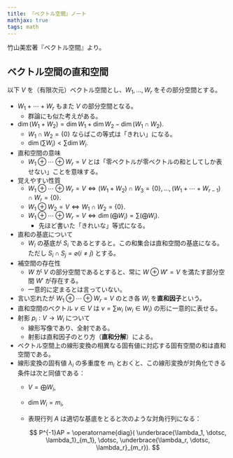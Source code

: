 ```yaml
---
title: 『ベクトル空間』ノート
mathjax: true
tags: math
---
```


竹山美宏著『ベクトル空間』より。

## ベクトル空間の直和空間

以下 $V$ を（有限次元）ベクトル空間とし、$W_1, \dotsc, W_r$ をその部分空間とする。

* $W_1 + \dotsb + W_r$ もまた $V$ の部分空間となる。
  * 群論にも似た考えがある。
* $\dim{(W_1 + W_2)} = \dim{W_1} + \dim{W_2} - \dim{(W_1 \cap W_2)}.$
  * $W_1 \cap W_2 = \lbrace 0\rbrace$ ならばこの等式は「きれい」になる。
  * $\dim{(\sum W_i)} \lt \sum \dim W_i.$
* 直和空間の意味
  * $W_1 \oplus \dotsb \oplus W_r = V$ とは「零ベクトルが零ベクトルの和としてしか表せない」ことを意味する。
* 覚えやすい性質
  * $W_1 \oplus \dotsb \oplus W_r = V \iff (W_1 + W_2) \cap W_3 = \lbrace 0\rbrace, \dotsc, (W_1 + \dotsb + W_{r-1}) \cap W_r = \lbrace0\rbrace.$
  * $W_1 \oplus W_2 = V \iff W_1 \cap W_2 = \lbrace 0\rbrace.$
  * $W_1 \oplus \dotsb \oplus W_r = V \iff \dim(\bigoplus W_i) = \sum(\bigoplus W_i).$
    * 先ほど書いた「きれいな」等式になる。
* 直和の基底について
  * $W_i$ の基底が $S_i$ であるとすると。この和集合は直和空間の基底になる。ただし $S_i \cap S_j = \varnothing (i \ne j)$ とする。
* 補空間の存在性
  * $W$ が $V$ の部分空間であるとすると、常に $W \oplus W' = V$ を満たす部分空間 $W'$ が存在する。
  * 一意的に定まるとは言っていない。
* 言い忘れたが $W_1 \oplus \dotsb \oplus W_r = V$ のとき各 $W_i$ を**直和因子**という。
* 直和空間のベクトル $v \in V$ は $v = \sum w_i\ (w_i \in W_i)$ の形に一意的に表せる。
* 射影 $p_i: V \longrightarrow W_i$ について
  * 線形写像であり、全射である。
  * 射影は直和因子のとり方（**直和分解**）による。
* ベクトル空間上の線形変換の相異なる固有値に対応する固有空間の和は直和空間である。
* 線形変換の固有値 $\lambda_i$ の多重度を $m_i$ とおくと、この線形変換が対角化できる条件は次と同値である：
  * $V = \bigoplus W_i,$
  * $\dim W_i = m_i,$
  * 表現行列 $A$ は適切な基底をとると次のような対角行列になる：

    $$
    P^{-1}AP = \operatorname{diag}(
        \underbrace{\lambda_1, \dotsc, \lambda_1}_{m_1},
        \dotsc,
        \underbrace{\lambda_r, \dotsc, \lambda_r}_{m_r}).
    $$
